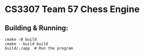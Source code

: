# CS3307 Team 57 Chess Engine

## Building & Running:
```shell
cmake -B build
cmake --build build
build/./app  # Run the program
```